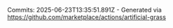 Commits: 2025-06-23T13:35:51.891Z - Generated via https://github.com/marketplace/actions/artificial-grass
<br>
